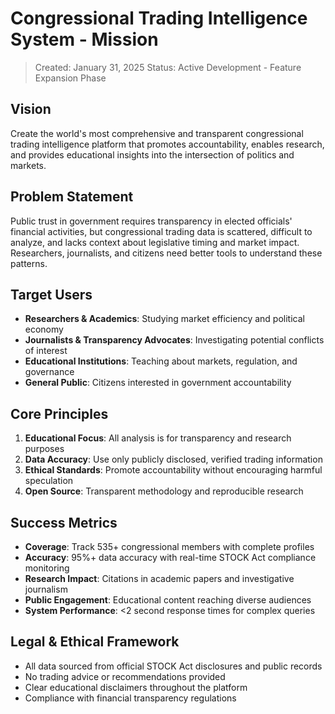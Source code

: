 # Congressional Trading Intelligence System - Mission

> Created: January 31, 2025
> Status: Active Development - Feature Expansion Phase

## Vision
Create the world's most comprehensive and transparent congressional trading intelligence platform that promotes accountability, enables research, and provides educational insights into the intersection of politics and markets.

## Problem Statement
Public trust in government requires transparency in elected officials' financial activities, but congressional trading data is scattered, difficult to analyze, and lacks context about legislative timing and market impact. Researchers, journalists, and citizens need better tools to understand these patterns.

## Target Users
- **Researchers & Academics**: Studying market efficiency and political economy
- **Journalists & Transparency Advocates**: Investigating potential conflicts of interest  
- **Educational Institutions**: Teaching about markets, regulation, and governance
- **General Public**: Citizens interested in government accountability

## Core Principles
1. **Educational Focus**: All analysis is for transparency and research purposes
2. **Data Accuracy**: Use only publicly disclosed, verified trading information
3. **Ethical Standards**: Promote accountability without encouraging harmful speculation
4. **Open Source**: Transparent methodology and reproducible research

## Success Metrics
- **Coverage**: Track 535+ congressional members with complete profiles
- **Accuracy**: 95%+ data accuracy with real-time STOCK Act compliance monitoring
- **Research Impact**: Citations in academic papers and investigative journalism
- **Public Engagement**: Educational content reaching diverse audiences
- **System Performance**: <2 second response times for complex queries

## Legal & Ethical Framework
- All data sourced from official STOCK Act disclosures and public records
- No trading advice or recommendations provided
- Clear educational disclaimers throughout the platform
- Compliance with financial transparency regulations